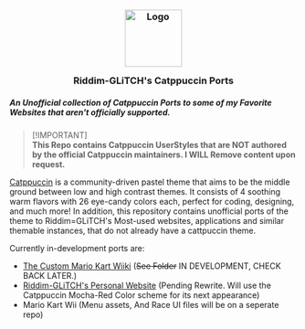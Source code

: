 <h3 align="center">
	<img src="https://raw.githubusercontent.com/catppuccin/catppuccin/main/assets/logos/exports/1544x1544_circle.png" width="100" alt="Logo"/><br/>
	<img src="https://raw.githubusercontent.com/catppuccin/catppuccin/main/assets/misc/transparent.png" height="30" width="0px"/>
	Riddim-GLiTCH's Catppuccin Ports
	<img src="https://raw.githubusercontent.com/catppuccin/catppuccin/main/assets/misc/transparent.png" height="30" width="0px"/>
</h3>
<h5 aling="center"> An Unofficial collection of Catppuccin Ports to some of my Favorite Websites that aren't officially supported.</h5>

> [!IMPORTANT]<br> 
> **This Repo contains Catppuccin UserStyles that are NOT authored by the official Catppuccin maintainers. I WILL Remove content upon request.**

[Catppuccin](https://github.com/catppuccin/catppuccin/) is a community-driven pastel theme that aims to be the middle ground between low and high contrast themes. It consists of 4 soothing warm flavors with 26 eye-candy colors each, perfect for coding, designing, and much more! In addition, this repository contains unofficial ports of the theme to Riddim=GLiTCH's Most-used websites, applications and similar themable instances, that do not already have a cattpuccin theme.

Currently in-development ports are:
- [The Custom Mario Kart Wiiki](https://wiki.tockdom.com) (~~See Folder~~ IN DEVELOPMENT, CHECK BACK LATER.)
- [Riddim-GLiTCH's Personal Website](https://riddim-glitch.is-a.dev) (Pending Rewrite. Will use the Catppuccin Mocha-Red Color scheme for its next appearance)
- Mario Kart Wii (Menu assets, And Race UI files will be on a seperate repo)
